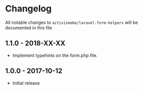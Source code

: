 # Changelog

All notable changes to `activismebe/laravel-form-helpers` will be documented in this file

## 1.1.0 - 2018-XX-XX

- Implement typehints on the form.php file. 

## 1.0.0 - 2017-10-12

- Initial release